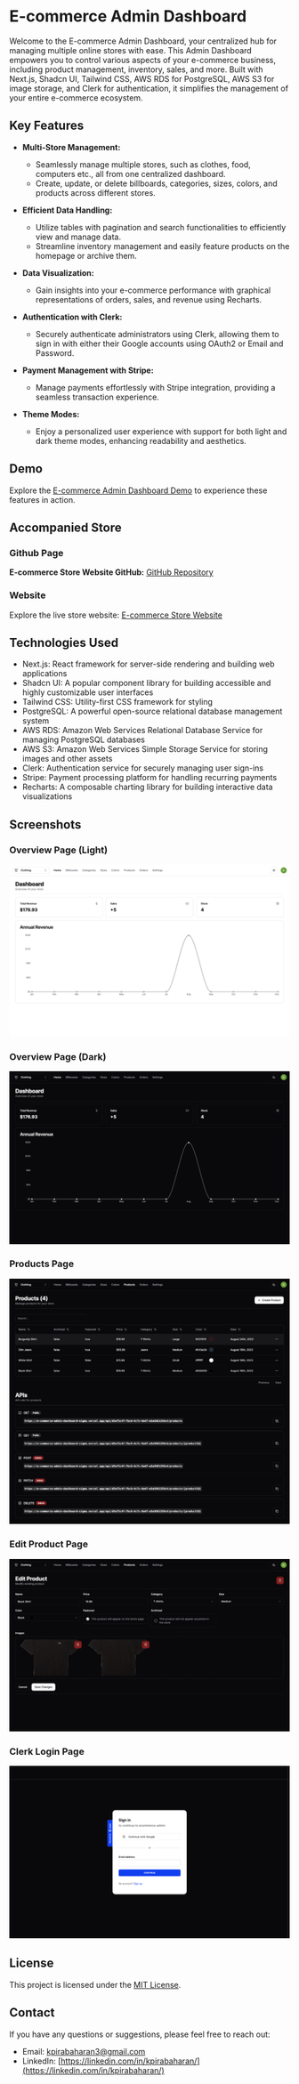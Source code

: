 # E-commerce Admin Dashboard

Welcome to the E-commerce Admin Dashboard, your centralized hub for managing multiple online stores with ease. This Admin Dashboard empowers you to control various aspects of your e-commerce business, including product management, inventory, sales, and more. Built with Next.js, Shadcn UI, Tailwind CSS, AWS RDS for PostgreSQL, AWS S3 for image storage, and Clerk for authentication, it simplifies the management of your entire e-commerce ecosystem.

## Key Features

- **Multi-Store Management:**

  - Seamlessly manage multiple stores, such as clothes, food, computers etc., all from one centralized dashboard.
  - Create, update, or delete billboards, categories, sizes, colors, and products across different stores.

- **Efficient Data Handling:**

  - Utilize tables with pagination and search functionalities to efficiently view and manage data.
  - Streamline inventory management and easily feature products on the homepage or archive them.

- **Data Visualization:**

  - Gain insights into your e-commerce performance with graphical representations of orders, sales, and revenue using Recharts.

- **Authentication with Clerk:**

  - Securely authenticate administrators using Clerk, allowing them to sign in with either their Google accounts using OAuth2 or Email and Password.

- **Payment Management with Stripe:**

  - Manage payments effortlessly with Stripe integration, providing a seamless transaction experience.

- **Theme Modes:**
  - Enjoy a personalized user experience with support for both light and dark theme modes, enhancing readability and aesthetics.

## Demo

Explore the [E-commerce Admin Dashboard Demo](https://e-commerce-admin-dashboard-kpirabaharan.vercel.app/) to experience these features in action.

## Accompanied Store

### Github Page

**E-commerce Store Website GitHub:** [GitHub Repository](https://github.com/kpirabaharan/E-Commerce-Store)

### Website

Explore the live store website: [E-commerce Store Website](https://e-commerce-store-kpirabaharan.vercel.app/)

## Technologies Used

- Next.js: React framework for server-side rendering and building web applications
- Shadcn UI: A popular component library for building accessible and highly customizable user interfaces
- Tailwind CSS: Utility-first CSS framework for styling
- PostgreSQL: A powerful open-source relational database management system
- AWS RDS: Amazon Web Services Relational Database Service for managing PostgreSQL databases
- AWS S3: Amazon Web Services Simple Storage Service for storing images and other assets
- Clerk: Authentication service for securely managing user sign-ins
- Stripe: Payment processing platform for handling recurring payments
- Recharts: A composable charting library for building interactive data visualizations

## Screenshots

### Overview Page (Light)

![Overview Page Light](./screenshots/OverviewPageLight.png)

### Overview Page (Dark)

![Overview Page](./screenshots/OverviewPage.png)

### Products Page

![Products Page](./screenshots/ProductsPage.png)

### Edit Product Page

![Edit Product Page](./screenshots/EditProductPage.png)

### Clerk Login Page

![Clerk Login Page](./screenshots/ClerkLogin.png)

## License

This project is licensed under the [MIT License](https://opensource.org/licenses/MIT).

## Contact

If you have any questions or suggestions, please feel free to reach out:

- Email: kpirabaharan3@gmail.com
- LinkedIn: [https://linkedin.com/in/kpirabaharan/](https://linkedin.com/in/kpirabaharan/)

